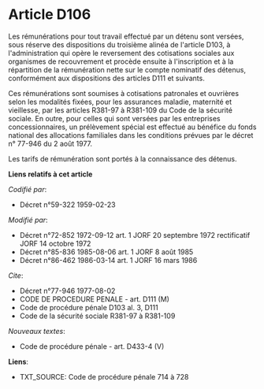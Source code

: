 # Article D106

Les rémunérations pour tout travail effectué par un détenu sont versées, sous réserve des dispositions du troisième alinéa de
l'article D103, à l'administration qui opère le reversement des cotisations sociales aux organismes de recouvrement et
procède ensuite à l'inscription et à la répartition de la rémunération nette sur le compte nominatif des détenus,
conformément aux dispositions des articles D111 et suivants.

Ces rémunérations sont soumises à cotisations patronales et ouvrières selon les modalités fixées, pour les assurances
maladie, maternité et vieillesse, par les articles R381-97 à R381-109 du Code de la sécurité sociale. En outre, pour celles
qui sont versées par les entreprises concessionnaires, un prélèvement spécial est effectué au bénéfice du fonds national des
allocations familiales dans les conditions prévues par le décret n° 77-946 du 2 août 1977.

Les tarifs de rémunération sont portés à la connaissance des détenus.

**Liens relatifs à cet article**

_Codifié par_:

  - Décret n°59-322 1959-02-23

_Modifié par_:

  - Décret n°72-852 1972-09-12 art. 1 JORF 20 septembre 1972 rectificatif JORF 14 octobre 1972
  - Décret n°85-836 1985-08-06 art. 1 JORF 8 août 1985
  - Décret n°86-462 1986-03-14 art. 1 JORF 16 mars 1986

_Cite_:

  - Décret n°77-946 1977-08-02
  - CODE DE PROCEDURE PENALE - art. D111 (M)
  - Code de procédure pénale D103 al. 3, D111
  - Code de la sécurité sociale R381-97 à R381-109

_Nouveaux textes_:

  - Code de procédure pénale - art. D433-4 (V)

**Liens**:

  - TXT_SOURCE: Code de procédure pénale 714 à 728
